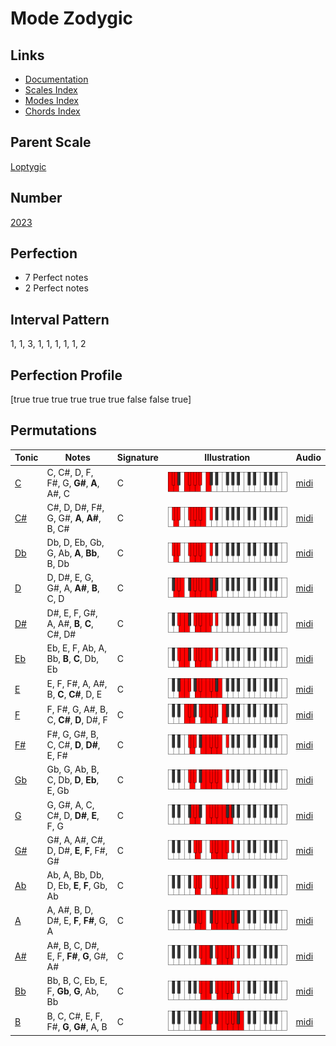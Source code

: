# Mode Zodygic

## Links

- [Documentation](index.md)
- [Scales Index](Scales.md)
- [Modes Index](Modes.md)
- [Chords Index](Chords.md)

## Parent Scale

[Loptygic](ScaleLoptygic.md)

## Number

[2023](https://ianring.com/musictheory/scales/2023)

## Perfection

- 7 Perfect notes
- 2 Perfect notes

## Interval Pattern

1, 1, 3, 1, 1, 1, 1, 1, 2

## Perfection Profile

[true true true true true true false false true]

## Permutations

| Tonic | Notes | Signature | Illustration | Audio |
|-------|-------|-----------|--------------|-------|
| [C](ModeCNaturalZodygic.md) | C, C#, D, F, F#, G, **G#**, **A**, A#, C | C | ![CNaturalZodygic](ModeCNaturalZodygic.png) | [midi](https://github.com/edipermadi/music/blob/main/docs/ModeCNaturalZodygic.mid?raw=true) |
| [C#](ModeCSharpZodygic.md) | C#, D, D#, F#, G, G#, **A**, **A#**, B, C# | C | ![CSharpZodygic](ModeCSharpZodygic.png) | [midi](https://github.com/edipermadi/music/blob/main/docs/ModeCSharpZodygic.mid?raw=true) |
| [Db](ModeDFlatZodygic.md) | Db, D, Eb, Gb, G, Ab, **A**, **Bb**, B, Db | C | ![DFlatZodygic](ModeDFlatZodygic.png) | [midi](https://github.com/edipermadi/music/blob/main/docs/ModeDFlatZodygic.mid?raw=true) |
| [D](ModeDNaturalZodygic.md) | D, D#, E, G, G#, A, **A#**, **B**, C, D | C | ![DNaturalZodygic](ModeDNaturalZodygic.png) | [midi](https://github.com/edipermadi/music/blob/main/docs/ModeDNaturalZodygic.mid?raw=true) |
| [D#](ModeDSharpZodygic.md) | D#, E, F, G#, A, A#, **B**, **C**, C#, D# | C | ![DSharpZodygic](ModeDSharpZodygic.png) | [midi](https://github.com/edipermadi/music/blob/main/docs/ModeDSharpZodygic.mid?raw=true) |
| [Eb](ModeEFlatZodygic.md) | Eb, E, F, Ab, A, Bb, **B**, **C**, Db, Eb | C | ![EFlatZodygic](ModeEFlatZodygic.png) | [midi](https://github.com/edipermadi/music/blob/main/docs/ModeEFlatZodygic.mid?raw=true) |
| [E](ModeENaturalZodygic.md) | E, F, F#, A, A#, B, **C**, **C#**, D, E | C | ![ENaturalZodygic](ModeENaturalZodygic.png) | [midi](https://github.com/edipermadi/music/blob/main/docs/ModeENaturalZodygic.mid?raw=true) |
| [F](ModeFNaturalZodygic.md) | F, F#, G, A#, B, C, **C#**, **D**, D#, F | C | ![FNaturalZodygic](ModeFNaturalZodygic.png) | [midi](https://github.com/edipermadi/music/blob/main/docs/ModeFNaturalZodygic.mid?raw=true) |
| [F#](ModeFSharpZodygic.md) | F#, G, G#, B, C, C#, **D**, **D#**, E, F# | C | ![FSharpZodygic](ModeFSharpZodygic.png) | [midi](https://github.com/edipermadi/music/blob/main/docs/ModeFSharpZodygic.mid?raw=true) |
| [Gb](ModeGFlatZodygic.md) | Gb, G, Ab, B, C, Db, **D**, **Eb**, E, Gb | C | ![GFlatZodygic](ModeGFlatZodygic.png) | [midi](https://github.com/edipermadi/music/blob/main/docs/ModeGFlatZodygic.mid?raw=true) |
| [G](ModeGNaturalZodygic.md) | G, G#, A, C, C#, D, **D#**, **E**, F, G | C | ![GNaturalZodygic](ModeGNaturalZodygic.png) | [midi](https://github.com/edipermadi/music/blob/main/docs/ModeGNaturalZodygic.mid?raw=true) |
| [G#](ModeGSharpZodygic.md) | G#, A, A#, C#, D, D#, **E**, **F**, F#, G# | C | ![GSharpZodygic](ModeGSharpZodygic.png) | [midi](https://github.com/edipermadi/music/blob/main/docs/ModeGSharpZodygic.mid?raw=true) |
| [Ab](ModeAFlatZodygic.md) | Ab, A, Bb, Db, D, Eb, **E**, **F**, Gb, Ab | C | ![AFlatZodygic](ModeAFlatZodygic.png) | [midi](https://github.com/edipermadi/music/blob/main/docs/ModeAFlatZodygic.mid?raw=true) |
| [A](ModeANaturalZodygic.md) | A, A#, B, D, D#, E, **F**, **F#**, G, A | C | ![ANaturalZodygic](ModeANaturalZodygic.png) | [midi](https://github.com/edipermadi/music/blob/main/docs/ModeANaturalZodygic.mid?raw=true) |
| [A#](ModeASharpZodygic.md) | A#, B, C, D#, E, F, **F#**, **G**, G#, A# | C | ![ASharpZodygic](ModeASharpZodygic.png) | [midi](https://github.com/edipermadi/music/blob/main/docs/ModeASharpZodygic.mid?raw=true) |
| [Bb](ModeBFlatZodygic.md) | Bb, B, C, Eb, E, F, **Gb**, **G**, Ab, Bb | C | ![BFlatZodygic](ModeBFlatZodygic.png) | [midi](https://github.com/edipermadi/music/blob/main/docs/ModeBFlatZodygic.mid?raw=true) |
| [B](ModeBNaturalZodygic.md) | B, C, C#, E, F, F#, **G**, **G#**, A, B | C | ![BNaturalZodygic](ModeBNaturalZodygic.png) | [midi](https://github.com/edipermadi/music/blob/main/docs/ModeBNaturalZodygic.mid?raw=true) |
